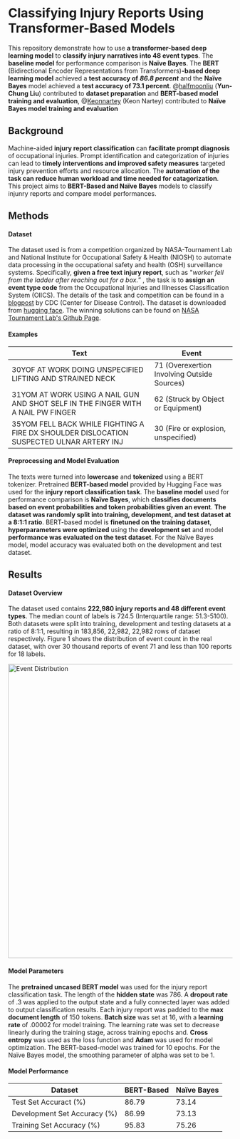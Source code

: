# Classifying Injury Reports Using Transformer-Based Models
This repository demonstrate how to use **a transformer-based deep learning model** to **classify injury narratives into 48 event types**. The **baseline model** for performance comparison is **Naïve Bayes**. The **BERT** (Bidirectional Encoder Representations from Transformers)**-based deep learning model** achieved a **test accuracy of** ***86.8 percent*** and the **Naïve Bayes** model achieved a **test accuracy of 73.1 percent**. @[halfmoonliu](https://github.com/halfmoonliu) (**Yun-Chung Liu**) contributed to **dataset preparation** and **BERT-based model training and evaluation**, @[Keonnartey](https://github.com/Keonnartey) (Keon Nartey) contributed to **Naïve Bayes model training and evaluation**

## Background
Machine-aided **injury report classification** can **facilitate prompt diagnosis** of occupational injuries. Prompt identification and categorization of injuries can lead to **timely interventions and improved safety measures** targeted injury prevention efforts and resource allocation. The **automation of the task can reduce human workload and time needed for catagorization**. This project aims to **BERT-Based and Naïve Bayes** models to classify injunry reports and compare model performances. 

## Methods

#### Dataset
The dataset used is from a competition organized by NASA-Tournament Lab and National Institute for Occupational Safety & Health (NIOSH) to automate data processing in the occupational safety and health (OSH) surveillance systems. Specifically, **given a free text injury report**, such as "*worker fell from the ladder after reaching out for a box.*” , the task is to **assign an event type code** from the Occupational Injuries and Illnesses Classification System (OIICS). The details of the task and competition can be found in a [blogpost](https://blogs.cdc.gov/niosh-science-blog/2020/02/26/ai-crowdsourcing/) by CDC (Center for Disease Control). The dataset is downloaded from [hugging face](https://huggingface.co/datasets/mayerantoine/injury-narrative-coding). The winning solutions can be found on [NASA Tournament Lab's Github Page](https://github.com/NASA-Tournament-Lab/CDC-NLP-Occ-Injury-Coding).

#### Examples

| Text | Event |
|---|---|
| 30YOF AT WORK DOING UNSPECIFIED LIFTING AND STRAINED NECK | 71 (Overexertion Involving Outside Sources) |
| 31YOM AT WORK USING A NAIL GUN AND SHOT SELF IN THE FINGER WITH A NAIL PW FINGER | 62 (Struck by Object or Equipment) |
| 35YOM FELL BACK WHILE FIGHTING A FIRE DX SHOULDER DISLOCATION SUSPECTED ULNAR ARTERY INJ | 30 (Fire or explosion, unspecified) |

#### Preprocessing and Model Evaluation

The texts were turned into **lowercase** and **tokenized** using a BERT tokenizer. Pretrained **BERT-based model** provided by Hugging Face was used for the **injury report classification task**. The **baseline model** used for performance comparison is **Naïve Bayes**, which **classifies documents based on event probabilities and token probabilities given an event**. **The dataset was randomly split into training, development, and test dataset at a 8:1:1 ratio**.  BERT-based model is **finetuned on the training dataset**, **hyperparameters were optimized** using the **development set** and model **performance was evaluated on the test dataset**. For the Naïve Bayes model, model accuracy was evaluated both on the development and test dataset. 

## Results

#### Dataset Overview

The dataset used contains **222,980 injury reports and 48 different event types**. The median count of labels is 724.5 (Interquartile range: 51.3-5100). Both datasets were split into training, development and testing datasets at a ratio of 8:1:1, resulting in 183,856, 22,982, 22,982 rows of dataset respectively. Figure 1 shows the distribution of event count in the real dataset, with over 30 thousand reports of event 71 and less than 100 reports for 18 labels. 

<img width="661" alt="Event Distribution" src="https://github.com/halfmoonliu/InjuryNoteLabel/assets/46064664/ca8bc831-1ead-466c-a4ed-90a2d5f728bf">


#### Model Parameters

The **pretrained uncased BERT model** was used for the injury report classification task. The length of the **hidden state** was 786. A **dropout rate** of .3 was applied to the output state and a fully connected layer was added to output classification results. Each injury report was padded to the **max document length** of 150 tokens. **Batch size** was set at 16, with a **learning rate** of .00002 for model training. The learning rate was set to decrease linearly during the training stage, across training epochs and. **Cross entropy** was used as the loss function and **Adam** was used for model optimization. The BERT-based-model was trained for 10 epochs. For the Naïve Bayes model, the smoothing parameter of alpha was set to be 1. 

#### Model Performance

| Dataset | BERT-Based | Naïve Bayes | 
|---|---|---|
| Test Set Accuract (%) | 86.79 | 73.14 |
| Development Set Accuracy (%) | 86.99 | 73.13 |
| Training Set Accuracy (%) | 95.83 | 75.26  |
